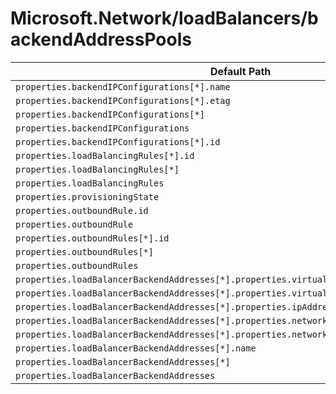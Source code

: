 # Microsoft.Network/loadBalancers/backendAddressPools

| Default Path | Alias |
|---|---|
| `properties.backendIPConfigurations[*].name` | `Microsoft.Network/loadBalancers/backendAddressPools/backendIPConfigurations[*].name` |
| `properties.backendIPConfigurations[*].etag` | `Microsoft.Network/loadBalancers/backendAddressPools/backendIPConfigurations[*].etag` |
| `properties.backendIPConfigurations[*]` | `Microsoft.Network/loadBalancers/backendAddressPools/backendIPConfigurations[*]` |
| `properties.backendIPConfigurations` | `Microsoft.Network/loadBalancers/backendAddressPools/backendIPConfigurations` |
| `properties.backendIPConfigurations[*].id` | `Microsoft.Network/loadBalancers/backendAddressPools/backendIPConfigurations[*].id` |
| `properties.loadBalancingRules[*].id` | `Microsoft.Network/loadBalancers/backendAddressPools/loadBalancingRules[*].id` |
| `properties.loadBalancingRules[*]` | `Microsoft.Network/loadBalancers/backendAddressPools/loadBalancingRules[*]` |
| `properties.loadBalancingRules` | `Microsoft.Network/loadBalancers/backendAddressPools/loadBalancingRules` |
| `properties.provisioningState` | `Microsoft.Network/loadBalancers/backendAddressPools/provisioningState` |
| `properties.outboundRule.id` | `Microsoft.Network/loadBalancers/backendAddressPools/outboundRule.id` |
| `properties.outboundRule` | `Microsoft.Network/loadBalancers/backendAddressPools/outboundRule` |
| `properties.outboundRules[*].id` | `Microsoft.Network/loadBalancers/backendAddressPools/outboundRules[*].id` |
| `properties.outboundRules[*]` | `Microsoft.Network/loadBalancers/backendAddressPools/outboundRules[*]` |
| `properties.outboundRules` | `Microsoft.Network/loadBalancers/backendAddressPools/outboundRules` |
| `properties.loadBalancerBackendAddresses[*].properties.virtualNetwork.id` | `Microsoft.Network/loadBalancers/backendAddressPools/loadBalancerBackendAddresses[*].virtualNetwork.id` |
| `properties.loadBalancerBackendAddresses[*].properties.virtualNetwork` | `Microsoft.Network/loadBalancers/backendAddressPools/loadBalancerBackendAddresses[*].virtualNetwork` |
| `properties.loadBalancerBackendAddresses[*].properties.ipAddress` | `Microsoft.Network/loadBalancers/backendAddressPools/loadBalancerBackendAddresses[*].ipAddress` |
| `properties.loadBalancerBackendAddresses[*].properties.networkInterfaceIPConfiguration.id` | `Microsoft.Network/loadBalancers/backendAddressPools/loadBalancerBackendAddresses[*].networkInterfaceIPConfiguration.id` |
| `properties.loadBalancerBackendAddresses[*].properties.networkInterfaceIPConfiguration` | `Microsoft.Network/loadBalancers/backendAddressPools/loadBalancerBackendAddresses[*].networkInterfaceIPConfiguration` |
| `properties.loadBalancerBackendAddresses[*].name` | `Microsoft.Network/loadBalancers/backendAddressPools/loadBalancerBackendAddresses[*].name` |
| `properties.loadBalancerBackendAddresses[*]` | `Microsoft.Network/loadBalancers/backendAddressPools/loadBalancerBackendAddresses[*]` |
| `properties.loadBalancerBackendAddresses` | `Microsoft.Network/loadBalancers/backendAddressPools/loadBalancerBackendAddresses` |

